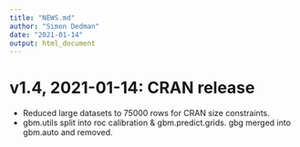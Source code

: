 ```yaml
---
title: "NEWS.md"
author: "Simon Dedman"
date: "2021-01-14"
output: html_document
---
```


# v1.4, 2021-01-14: CRAN release
* Reduced large datasets to 75000 rows for CRAN size constraints.
* gbm.utils split into roc calibration & gbm.predict.grids. gbg merged into gbm.auto and removed.


<!-- If an item is related to an issue in GitHub, include the issue number in parentheses, e.g. (#​10).

If an item is related to a pull request, include the pull request number and the author, e.g. (#​101, @hadley).

Doing this makes it easy to navigate to the relevant issues on GitHub.-->
